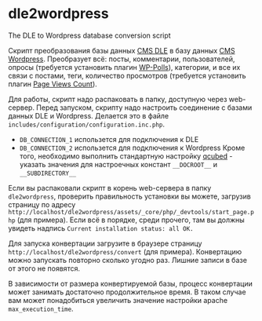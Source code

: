dle2wordpress
=============

The DLE to Wordpress database conversion script

Скрипт преобразования базы данных [CMS DLE](http://dle-news.ru/) в базу данных [CMS Wordpress](http://wordpress.org/).
Преобразует всё: посты, комментарии, пользователей, опросы (требуется установить плагин [WP-Polls](http://wordpress.org/extend/plugins/wp-polls/)), категории, и все их связи с постами, теги, количество просмотров (требуется установить плагин [Page Views Count](http://wordpress.org/extend/plugins/page-views-count/)).

Для работы, скрипт надо распаковать в папку, доступную через web-сервер.
Перед запуском, скрипту надо настроить соединение с базами данных DLE и Wordpress. Делается это в файле `includes/configuration/configuration.inc.php`.
* `DB_CONNECTION_1` использется для подключения к DLE
* `DB_CONNECTION_2` использется для подключения к Wordpress
Кроме того, необходимо выполнить стандартную настройку [qcubed](http://qcu.be/) - указать значения для настроечных констант `__DOCROOT__` и `__SUBDIRECTORY__`

Если вы распаковали скрипт в корень web-сервера в папку `dle2wordpress`, проверить правильность установки вы можете, загрузив страницу по адресу `http://localhost/dle2wordpress/assets/_core/php/_devtools/start_page.php` (для примера). Если всё в порядке, среди прочего, там вы должны увидеть надпись `Current installation status: all OK.`

Для запуска конвертации загрузите в браузере страницу `http://localhost/dle2wordpress/convert` (для примера).
Конвертацию можно запускать повторно сколько угодно раз. Лишние записи в базе от этого не появятся.

В зависимости от размера конвертируемой базы, процесс конвертации может занимать достаточно продолжительное время. В таком случае вам может понадобиться увеличить значение настройки apache `max_execution_time`.
